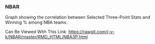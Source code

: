### NBAR

Graph showing the correlation between Selected Three-Point Stats and Winning % among NBA teams. 

Can Be Viewed With This Link:
https://rawgit.com/j-v-k/NBAR/master/RMD_HTML/NBA3P.html
